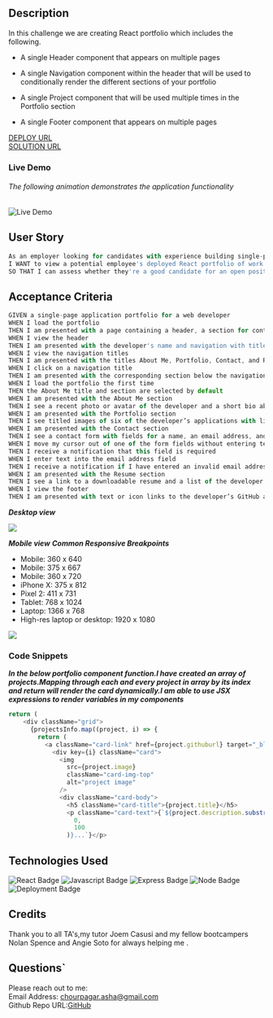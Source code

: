 ## Description

In this challenge we are creating React portfolio which includes the following.
- A single Header component that appears on multiple pages

- A single Navigation component within the header that will be used to conditionally render the different sections of your portfolio

- A single Project component that will be used multiple times in the Portfolio section

- A single Footer component that appears on multiple pages

[DEPLOY URL](https://ashachakre0906.github.io/react-portfolio/)<br>
[SOLUTION URL](https://github.com/ashachakre0906/react-portfolio)

### Live Demo
###### The following animation demonstrates the application functionality
![Live Demo](./src/assets/images/react-portfolio.gif)

## User Story
```js
As an employer looking for candidates with experience building single-page applications
I WANT to view a potential employee's deployed React portfolio of work samples
SO THAT I can assess whether they're a good candidate for an open position
```
## Acceptance Criteria
```js
GIVEN a single-page application portfolio for a web developer
WHEN I load the portfolio
THEN I am presented with a page containing a header, a section for content, and a footer
WHEN I view the header
THEN I am presented with the developer's name and navigation with titles corresponding to different sections of the portfolio
WHEN I view the navigation titles
THEN I am presented with the titles About Me, Portfolio, Contact, and Resume, and the title corresponding to the current section is highlighted
WHEN I click on a navigation title
THEN I am presented with the corresponding section below the navigation without the page reloading and that title is highlighted
WHEN I load the portfolio the first time
THEN the About Me title and section are selected by default
WHEN I am presented with the About Me section
THEN I see a recent photo or avatar of the developer and a short bio about them
WHEN I am presented with the Portfolio section
THEN I see titled images of six of the developer’s applications with links to both the deployed applications and the corresponding GitHub repository
WHEN I am presented with the Contact section
THEN I see a contact form with fields for a name, an email address, and a message
WHEN I move my cursor out of one of the form fields without entering text
THEN I receive a notification that this field is required
WHEN I enter text into the email address field
THEN I receive a notification if I have entered an invalid email address
WHEN I am presented with the Resume section
THEN I see a link to a downloadable resume and a list of the developer’s proficiencies
WHEN I view the footer
THEN I am presented with text or icon links to the developer’s GitHub and LinkedIn profiles, and their profile on a third platform (Stack Overflow, Twitter) 
```
***Desktop view***

<img src = "./src/assets/images/react_portfolio.gif">

***Mobile view***
***Common Responsive Breakpoints***
- Mobile: 360 x 640
- Mobile: 375 x 667
- Mobile: 360 x 720
- iPhone X: 375 x 812
- Pixel 2: 411 x 731
- Tablet: 768 x 1024
- Laptop: 1366 x 768
- High-res laptop or desktop: 1920 x 1080

<img src = "./src/assets/images/react-portfolio-mobile-view.gif">

### Code Snippets
***In the below portfolio component function.I have created an array of projects.Mapping through each and every project in array by its index and return will render the card dynamically.I am able to use JSX expressions to render variables in my components***
```js
return (
    <div className="grid">
      {projectsInfo.map((project, i) => {
        return (
          <a className="card-link" href={project.githuburl} target="_blank">
            <div key={i} className="card">
              <img
                src={project.image}
                className="card-img-top"
                alt="project image"
              />
              <div className="card-body">
                <h5 className="card-title">{project.title}</h5>
                <p className="card-text">{`${project.description.substring(
                  0,
                  100
                )}...`}</p>
```

## Technologies Used
![React Badge](https://img.shields.io/badge/Frontend-React-blue.svg)
![Javascript Badge](https://img.shields.io/badge/language-Javascript-orange.svg)
![Express Badge](https://img.shields.io/badge/backend-Express-yellow.svg)
![Node Badge](https://img.shields.io/badge/backend-Node-blue.svg)
![Deployment Badge](https://img.shields.io/badge/Deployment-ghpages-green.svg)

## Credits
Thank you to all TA's,my tutor Joem Casusi and my fellow bootcampers Nolan Spence and Angie Soto for always helping me .

## Questions`
Please reach out to me:<br>
Email Address: chourpagar.asha@gmail.com <br>
Github Repo URL:[GitHub](https://github.com/ashachakre0906)